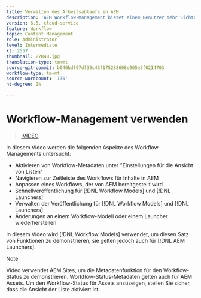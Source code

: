 ```yaml
---
title: Verwalten des Arbeitsablaufs in AEM
description: 'AEM Workflow-Management bietet einem Benutzer mehr Sichtbarkeit über Inhalte im Workflow und ermöglicht eine einfachere Verwaltung der Workflow-Modelldefinitionen. '
version: 6.5, cloud-service
feature: Workflow
topic: Content Management
role: Administrator
level: Intermediate
kt: 2557
thumbnail: 27848.jpg
translation-type: tm+mt
source-git-commit: b040bdf97df39c45f175288608e965e5f0214703
workflow-type: tm+mt
source-wordcount: '136'
ht-degree: 2%

---
```



# Workflow-Management verwenden

>[!VIDEO](https://video.tv.adobe.com/v/27848/?quality=12&learn=on)

In diesem Video werden die folgenden Aspekte des Workflow-Managements untersucht:

+ Aktivieren von Workflow-Metadaten unter &quot;Einstellungen für die Ansicht von Listen&quot;
+ Navigieren zur Zeitleiste des Workflows für Inhalte in AEM
+ Anpassen eines Workflows, der von AEM bereitgestellt wird
+ Schnellveröffentlichung für [!DNL Workflow Models] und [!DNL Launchers]
+ Verwalten der Veröffentlichung für [!DNL Workflow Models] und [!DNL Launchers]
+ Änderungen an einem Workflow-Modell oder einem Launcher wiederherstellen

In diesem Video wird [!DNL Workflow Models] verwendet, um diesen Satz von Funktionen zu demonstrieren, sie gelten jedoch auch für [!DNL AEM Launchers].


>[!NOTE]
>
> Video verwendet AEM Sites, um die Metadatenfunktion für den Workflow-Status zu demonstrieren. Workflow-Status-Metadaten gelten auch für AEM Assets. Um den Workflow-Status für Assets anzuzeigen, stellen Sie sicher, dass die Ansicht der Liste aktiviert ist.
